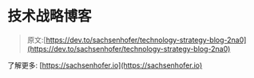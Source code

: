 # 技术战略博客

> 原文:[https://dev.to/sachsenhofer/technology-strategy-blog-2na0](https://dev.to/sachsenhofer/technology-strategy-blog-2na0)

了解更多: [https://sachsenhofer.io](https://sachsenhofer.io)